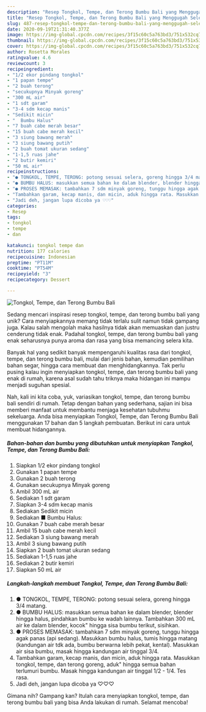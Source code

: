```yaml
---
description: "Resep Tongkol, Tempe, dan Terong Bumbu Bali yang Menggugah Selera"
title: "Resep Tongkol, Tempe, dan Terong Bumbu Bali yang Menggugah Selera"
slug: 487-resep-tongkol-tempe-dan-terong-bumbu-bali-yang-menggugah-selera
date: 2020-09-19T21:31:40.377Z
image: https://img-global.cpcdn.com/recipes/3f15c60c5a763bd3/751x532cq70/tongkol-tempe-dan-terong-bumbu-bali-foto-resep-utama.jpg
thumbnail: https://img-global.cpcdn.com/recipes/3f15c60c5a763bd3/751x532cq70/tongkol-tempe-dan-terong-bumbu-bali-foto-resep-utama.jpg
cover: https://img-global.cpcdn.com/recipes/3f15c60c5a763bd3/751x532cq70/tongkol-tempe-dan-terong-bumbu-bali-foto-resep-utama.jpg
author: Rosetta Morales
ratingvalue: 4.6
reviewcount: 3
recipeingredient:
- "1/2 ekor pindang tongkol"
- "1 papan tempe"
- "2 buah terong"
- "secukupnya Minyak goreng"
- "300 mL air"
- "1 sdt garam"
- "3-4 sdm kecap manis"
- "Sedikit micin"
- "  Bumbu Halus"
- "7 buah cabe merah besar"
- "15 buah cabe merah kecil"
- "3 siung bawang merah"
- "3 siung bawang putih"
- "2 buah tomat ukuran sedang"
- "1-1,5 ruas jahe"
- "2 butir kemiri"
- "50 mL air"
recipeinstructions:
- "● TONGKOL, TEMPE, TERONG: potong sesuai selera, goreng hingga 3/4 matang."
- "● BUMBU HALUS: masukkan semua bahan ke dalam blender, blender hingga halus, pindahkan bumbu ke wadah lainnya. Tambahkan 300 mL air ke dalam blender, kocok&#34; hingga sisa bumbu terikut, sisihkan."
- "● PROSES MEMASAK: tambahkan 7 sdm minyak goreng, tunggu hingga agak panas (api sedang). Masukkan bumbu halus, tumis hingga matang (kandungan air tdk ada, bumbu berwarna lebih pekat, kental). Masukkan air sisa bumbu, masak hingga kandungan air tinggal 3/4."
- "Tambahkan garam, kecap manis, dan micin, aduk hingga rata. Masukkan tongkol, tempe, dan terong goreng, aduk&#34; hingga semua bahan terlumuri bumbu. Masak hingga kandungan air tinggal 1/2 - 1/4. Tes rasa."
- "Jadi deh, jangan lupa dicoba ya ♡♡♡"
categories:
- Resep
tags:
- tongkol
- tempe
- dan

katakunci: tongkol tempe dan 
nutrition: 177 calories
recipecuisine: Indonesian
preptime: "PT11M"
cooktime: "PT54M"
recipeyield: "3"
recipecategory: Dessert

---
```



![Tongkol, Tempe, dan Terong Bumbu Bali](https://img-global.cpcdn.com/recipes/3f15c60c5a763bd3/751x532cq70/tongkol-tempe-dan-terong-bumbu-bali-foto-resep-utama.jpg)

Sedang mencari inspirasi resep tongkol, tempe, dan terong bumbu bali yang unik? Cara menyiapkannya memang tidak terlalu sulit namun tidak gampang juga. Kalau salah mengolah maka hasilnya tidak akan memuaskan dan justru cenderung tidak enak. Padahal tongkol, tempe, dan terong bumbu bali yang enak seharusnya punya aroma dan rasa yang bisa memancing selera kita.

Banyak hal yang sedikit banyak mempengaruhi kualitas rasa dari tongkol, tempe, dan terong bumbu bali, mulai dari jenis bahan, kemudian pemilihan bahan segar, hingga cara membuat dan menghidangkannya. Tak perlu pusing kalau ingin menyiapkan tongkol, tempe, dan terong bumbu bali yang enak di rumah, karena asal sudah tahu triknya maka hidangan ini mampu menjadi suguhan spesial.




Nah, kali ini kita coba, yuk, variasikan tongkol, tempe, dan terong bumbu bali sendiri di rumah. Tetap dengan bahan yang sederhana, sajian ini bisa memberi manfaat untuk membantu menjaga kesehatan tubuhmu sekeluarga. Anda bisa menyiapkan Tongkol, Tempe, dan Terong Bumbu Bali menggunakan 17 bahan dan 5 langkah pembuatan. Berikut ini cara untuk membuat hidangannya.

<!--inarticleads1-->

##### Bahan-bahan dan bumbu yang dibutuhkan untuk menyiapkan Tongkol, Tempe, dan Terong Bumbu Bali:

1. Siapkan 1/2 ekor pindang tongkol
1. Gunakan 1 papan tempe
1. Gunakan 2 buah terong
1. Gunakan secukupnya Minyak goreng
1. Ambil 300 mL air
1. Sediakan 1 sdt garam
1. Siapkan 3-4 sdm kecap manis
1. Sediakan Sedikit micin
1. Sediakan  ■ Bumbu Halus:
1. Gunakan 7 buah cabe merah besar
1. Ambil 15 buah cabe merah kecil
1. Sediakan 3 siung bawang merah
1. Ambil 3 siung bawang putih
1. Siapkan 2 buah tomat ukuran sedang
1. Sediakan 1-1,5 ruas jahe
1. Sediakan 2 butir kemiri
1. Siapkan 50 mL air




<!--inarticleads2-->

##### Langkah-langkah membuat Tongkol, Tempe, dan Terong Bumbu Bali:

1. ● TONGKOL, TEMPE, TERONG: potong sesuai selera, goreng hingga 3/4 matang.
1. ● BUMBU HALUS: masukkan semua bahan ke dalam blender, blender hingga halus, pindahkan bumbu ke wadah lainnya. Tambahkan 300 mL air ke dalam blender, kocok&#34; hingga sisa bumbu terikut, sisihkan.
1. ● PROSES MEMASAK: tambahkan 7 sdm minyak goreng, tunggu hingga agak panas (api sedang). Masukkan bumbu halus, tumis hingga matang (kandungan air tdk ada, bumbu berwarna lebih pekat, kental). Masukkan air sisa bumbu, masak hingga kandungan air tinggal 3/4.
1. Tambahkan garam, kecap manis, dan micin, aduk hingga rata. Masukkan tongkol, tempe, dan terong goreng, aduk&#34; hingga semua bahan terlumuri bumbu. Masak hingga kandungan air tinggal 1/2 - 1/4. Tes rasa.
1. Jadi deh, jangan lupa dicoba ya ♡♡♡




Gimana nih? Gampang kan? Itulah cara menyiapkan tongkol, tempe, dan terong bumbu bali yang bisa Anda lakukan di rumah. Selamat mencoba!
